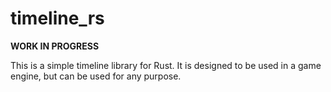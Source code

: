 # timeline_rs

**WORK IN PROGRESS**

This is a simple timeline library for Rust. It is designed to be used in a game engine, but can be used for any purpose.